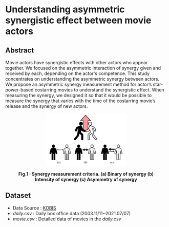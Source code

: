 # Understanding asymmetric synergistic effect between movie actors

## Abstract
Movie actors have synergistic effects with other actors who appear together.
We focused on the asymmetric interaction of synergy given and received by each, depending on the actor's competence.
This study concentrates on understanding the asymmetric synergy between actors.
We propose an asymmetric synergy measurement method for actor’s star-power-based costarring movies to understand the synergistic effect.
When measuring the synergy, we designed it so that it would be possible to measure the synergy that varies with the time of the costarring movie’s release and the synergy of new actors. 

<figure>
  <p align="center">
    <img src="figure1.png" alt="Trulli" style="width:60%">
    <figcaption align = "center"><b>Fig.1 : Synergy measurement criteria. (a) Binary of synergy (b) Intensity of synergy (c) Asymmetry of synergy</b></figcaption>
  </p>
</figure>

## Dataset
- Data Source : [KOBIS](https://www.kobis.or.kr)
- *daily.csv* : Daily box office data (2003.11/11~2021.07/07)
- *movie.csv* : Detailed data of movies in the *daily.csv*
